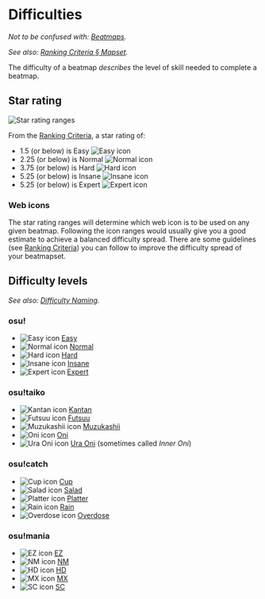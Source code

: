# Difficulties

*Not to be confused with: [Beatmaps](/wiki/Beatmaps).*

*See also: [Ranking Criteria § Mapset](/wiki/Ranking_Criteria/#mapset).*

The difficulty of a beatmap *describes* the level of skill needed to complete a beatmap.

## Star rating

![Star rating ranges](SR_range.png "Star rating ranges")

From the [Ranking Criteria](/wiki/Ranking_Criteria), a star rating of:

- 1.5 (or below) is Easy ![Easy icon](/wiki/shared/diff/easy-s.png "Easy icon")
- 2.25 (or below) is Normal ![Normal icon](/wiki/shared/diff/normal-s.png "Normal icon")
- 3.75 (or below) is Hard ![Hard icon](/wiki/shared/diff/hard-s.png "Hard icon")
- 5.25 (or below) is Insane ![Insane icon](/wiki/shared/diff/insane-s.png "Insane icon")
- 5.25 (or below) is Expert ![Expert icon](/wiki/shared/diff/expert-s.png "Expert icon")

### Web icons

The star rating ranges will determine which web icon is to be used on any given beatmap. Following the icon ranges would usually give you a good estimate to achieve a balanced difficulty spread. There are some guidelines (see [Ranking Criteria](/wiki/Ranking_Criteria/#mapset)) you can follow to improve the difficulty spread of your beatmapset.

## Difficulty levels

*See also: [Difficulty Naming](/wiki/Ranking_Criteria/Difficulty_Naming).*

### osu!

- ![Easy icon](/wiki/shared/diff/easy-s.png "Easy icon") [Easy](/wiki/Easy)
- ![Normal icon](/wiki/shared/diff/normal-s.png "Normal icon") [Normal](/wiki/Normal)
- ![Hard icon](/wiki/shared/diff/hard-s.png "Hard icon") [Hard](/wiki/Hard)
- ![Insane icon](/wiki/shared/diff/insane-s.png "Insane icon") [Insane](/wiki/Insane)
- ![Expert icon](/wiki/shared/diff/expert-s.png "Expert icon") [Expert](/wiki/Expert)

### osu!taiko

- ![Kantan icon](/wiki/shared/diff/easy-t.png "Kantan icon") [Kantan](/wiki/Kantan)
- ![Futsuu icon](/wiki/shared/diff/normal-t.png "Futsuu icon") [Futsuu](/wiki/Futsuu)
- ![Muzukashii icon](/wiki/shared/diff/hard-t.png "Muzukashii icon") [Muzukashii](/wiki/Muzukashii)
- ![Oni icon](/wiki/shared/diff/insane-t.png "Oni icon") [Oni](/wiki/Oni)
- ![Ura Oni icon](/wiki/shared/diff/expert-t.png "Ura Oni icon") [Ura Oni](/wiki/Ura_Oni) (sometimes called _Inner Oni_)

### osu!catch

- ![Cup icon](/wiki/shared/diff/easy-c.png "Cup icon") [Cup](/wiki/Cup)
- ![Salad icon](/wiki/shared/diff/normal-c.png "Salad icon") [Salad](/wiki/Salad)
- ![Platter icon](/wiki/shared/diff/hard-c.png "Platter icon") [Platter](/wiki/Platter)
- ![Rain icon](/wiki/shared/diff/insane-c.png "Rain icon") [Rain](/wiki/Rain)
- ![Overdose icon](/wiki/shared/diff/expert-c.png "Overdose icon") [Overdose](/wiki/Overdose)

### osu!mania

- ![EZ icon](/wiki/shared/diff/easy-m.png "EZ icon") [EZ](/wiki/EZ)
- ![NM icon](/wiki/shared/diff/normal-m.png "NM icon") [NM](/wiki/NM)
- ![HD icon](/wiki/shared/diff/hard-m.png "HD icon") [HD](/wiki/HD)
- ![MX icon](/wiki/shared/diff/insane-m.png "MX icon") [MX](/wiki/MX)
- ![SC icon](/wiki/shared/diff/expert-m.png "SC icon") [SC](/wiki/SC)

